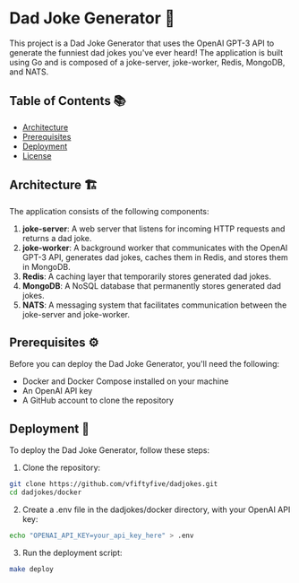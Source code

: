# Dad Joke Generator 🤣

This project is a Dad Joke Generator that uses the OpenAI GPT-3 API to generate the funniest dad jokes you've ever heard! The application is built using Go and is composed of a joke-server, joke-worker, Redis, MongoDB, and NATS.

## Table of Contents 📚

- [Architecture](#architecture)
- [Prerequisites](#prerequisites)
- [Deployment](#deployment)
- [License](#license)

## Architecture 🏗️
The application consists of the following components:

1. **joke-server**: A web server that listens for incoming HTTP requests and returns a dad joke.
2. **joke-worker**: A background worker that communicates with the OpenAI GPT-3 API, generates dad jokes, caches them in Redis, and stores them in MongoDB.
3. **Redis**: A caching layer that temporarily stores generated dad jokes.
4. **MongoDB**: A NoSQL database that permanently stores generated dad jokes.
5. **NATS**: A messaging system that facilitates communication between the joke-server and joke-worker.

<!-- ![Application Architecture](architecture.png) -->

## Prerequisites ⚙️

Before you can deploy the Dad Joke Generator, you'll need the following:

- Docker and Docker Compose installed on your machine
- An OpenAI API key
- A GitHub account to clone the repository

## Deployment 🚀

To deploy the Dad Joke Generator, follow these steps:

1. Clone the repository:

```bash
git clone https://github.com/vfiftyfive/dadjokes.git
cd dadjokes/docker
```

2. Create a .env file in the dadjokes/docker directory, with your OpenAI API key:
```bash
echo "OPENAI_API_KEY=your_api_key_here" > .env
```

3. Run the deployment script:
```bash
make deploy
```